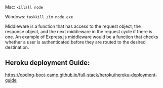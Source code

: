 Mac:
`killall node`

Windows:
`taskkill /im node.exe`

Middleware is a function that has access to the request object, the response object, and the next middleware in the request cycle if there is one. An example of Express.js middleware would be a function that checks whether a user is authenticated before they are routed to the desired destination.

## Heroku deployment Guide:
https://coding-boot-camp.github.io/full-stack/heroku/heroku-deployment-guide

